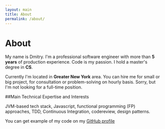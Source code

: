 ```yaml
---
layout: main
title: About
permalink: /about/
---
```


<h1>About</h1>

My name is Dmitry. I'm a professional software engineer with more than **5 years** of production experience. Code is my passion. I hold a master's degree in **CS**.

Currently I'm located in **Greater New York** area. You can hire me for small or big project, for consultation or problem-solving on hourly basis. Sorry, but I'm not looking for a full-time position.

##Main Technical Expertise and Interests

JVM-based tech stack, Javascript, functional programming (FP) approaches, TDD, Continuous Integration, codereview, design patterns.

You can get example of my code on my [GitHub profile](https://github.com/dimafeng)
